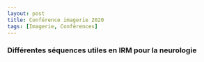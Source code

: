 ```yaml
---
layout: post
title: Conférence imagerie 2020
tags: [Imagerie, Conférences]
---
```


### Différentes séquences utiles en IRM pour la neurologie
